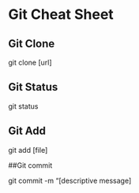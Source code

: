 # Git Cheat Sheet

## Git Clone

git clone [url]

## Git Status

git status

## Git Add

git add [file]

##Git commit

git commit -m “[descriptive message]

